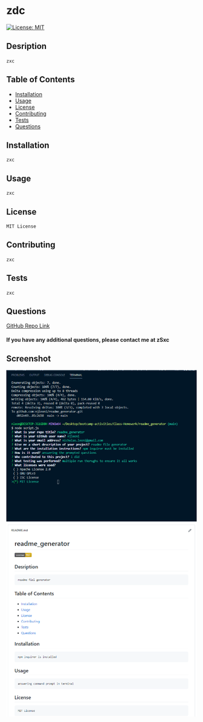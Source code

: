 
# zdc
[![License: MIT](https://img.shields.io/badge/License-MIT-yellow.svg)](https://opensource.org/licenses/MIT)
## Desription
    zxc

## Table of Contents
 - [Installation](#installation)
 - [Usage](#usage)
 - [License](#license)
 - [Contributing](#contributing)
 - [Tests](#tests)
 - [Questions](#questions)

## Installation
    zxc    
## Usage
    zxc
## License
    MIT License
## Contributing
    zxc
## Tests
    zxc
## Questions
[GitHub Repo Link](https://github.com/asd/zdc)
#### If you have any additional questions, please contact me at zSxc

## Screenshot
![Screenshot](./assets/img/command_prompts.PNG)
![Screenshot](./assets/img/readme.PNG)

